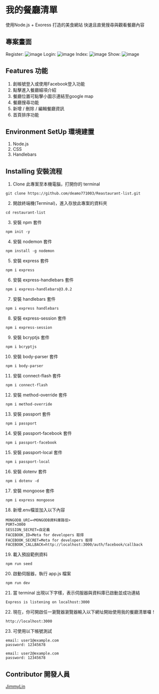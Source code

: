 # 我的餐廳清單
使用Node.js + Exoress 打造的美食網站
快速且直覺搜尋與觀看餐廳內容

## 專案畫面
Register:
![image](https://raw.githubusercontent.com/deamo771003/Reastaurant-list/main/register.jpg)
Login:
![image](https://raw.githubusercontent.com/deamo771003/Reastaurant-list/main/login.jpg)
Index:
![image](https://raw.githubusercontent.com/deamo771003/Reastaurant-list/main/index3.jpg)
Show:
![image](https://raw.githubusercontent.com/deamo771003/Reastaurant-list/main/show.jpg)

## Features 功能
1. 創帳號登入或使用Facebook登入功能
2. 點擊進入餐廳細項介紹
3. 餐廳位置可點擊小圖示連結至google map
4. 餐廳搜尋功能
5. 新增 / 刪除 / 編輯餐廳資訊
6. 首頁排序功能

## Environment SetUp 環境建置
1. Node.js
2. CSS
3. Handlebars

## Installing 安裝流程
1. Clone 此專案至本機電腦，打開你的 terminal  
```
git clone https://github.com/deamo771003/Reastaurant-list.git
```

2. 開啟終端機(Terminal)，進入存放此專案的資料夾  
```
cd restaurant-list
```

3. 安裝 npm 套件
```
npm init -y
```

4. 安裝 nodemon 套件
```
npm install -g nodemon
```

5. 安裝 express 套件
```
npm i express
```

6. 安裝 express-handlebars 套件
```
npm i express-handlebars@3.0.2
```

7. 安裝 handlebars 套件
```
npm i express handlebars
```

8. 安裝 express-session 套件
```
npm i express-session
```

9. 安裝 bcryptjs 套件
```
npm i bcryptjs
```

10. 安裝 body-parser 套件
```
npm i body-parser
```

11. 安裝 connect-flash 套件
```
npm i connect-flash
```

12. 安裝 method-override 套件
```
npm i method-override
```

13. 安裝 passport 套件
```
npm i passport
```

14. 安裝 passport-facebook 套件
```
npm i passport-facebook
```

15. 安裝 passport-local 套件
```
npm i passport-local
```

16. 安裝 dotenv 套件
```
npm i dotenv -d
```

17. 安裝 mongoose 套件
```
npm i express mongoose
```

18. 新增.env檔並加入以下內容
```
MONGODB_URI=<MONGODB資料庫路徑>
PORT=3000
SESSION_SECRET=自定義
FACEBOOK_ID=Meta for developers 取得
FACEBOOK_SECRET=Meta for developers 取得
FACEBOOK_CALLBACK=http://localhost:3000/auth/facebook/callback
```

19. 載入預設範例資料
```
npm run seed
```

20. 啟動伺服器，執行 app.js 檔案  
```
npm run dev
```

21. 當 terminal 出現以下字樣，表示伺服器與資料庫已啟動並成功連結  
```
Express is listening on localhost:3000
```

22. 現在，你可開啟任一瀏覽器瀏覽器輸入以下網址開始使用我的餐廳清單囉！  
```
http://localhost:3000
```

23. 可使用以下帳號測試  
```
email: user1@example.com
password: 12345678

email: user2@example.com
password: 12345678
```

## Contributor 開發人員
[JimmyLin](https://github.com/deamo771003)
